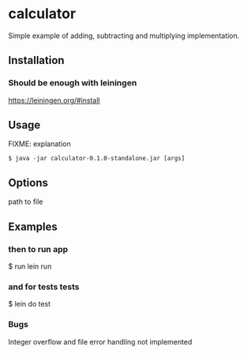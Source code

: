 # calculator
Simple example of adding, subtracting and multiplying implementation.

## Installation

### Should be enough with leiningen
https://leiningen.org/#install


## Usage

FIXME: explanation

    $ java -jar calculator-0.1.0-standalone.jar [args]

## Options

path to file

## Examples

### then to run app
$ run lein run

### and for tests tests
$ lein do test

### Bugs
Integer overflow and file error handling not implemented
